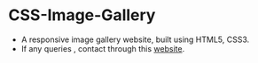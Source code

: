 # CSS-Image-Gallery
- A responsive image gallery website, built using HTML5, CSS3.
- If any queries , contact through this <a href='http://samarth-portfolio-website.000webhostapp.com/#contact' target='_blank' rel="noreopener">website</a>.
